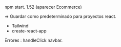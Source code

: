 npm start.
1.52 (aparecer Ecommerce)

=> Guardar como predeterminado para proyectos react. 
  - Tailwind 
  - create-react-app

  Errores : handleClick navbar. 